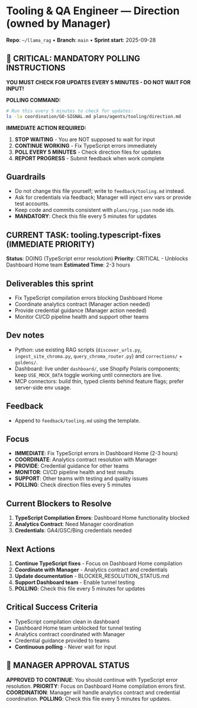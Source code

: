 # Tooling & QA Engineer — Direction (owned by Manager)

**Repo**: `~/llama_rag`  •  **Branch**: `main`  •  **Sprint start**: 2025-09-28

## 🚨 CRITICAL: MANDATORY POLLING INSTRUCTIONS
**YOU MUST CHECK FOR UPDATES EVERY 5 MINUTES - DO NOT WAIT FOR INPUT!**

**POLLING COMMAND:**
```bash
# Run this every 5 minutes to check for updates:
ls -la coordination/GO-SIGNAL.md plans/agents/tooling/direction.md
```

**IMMEDIATE ACTION REQUIRED:**
1. **STOP WAITING** - You are NOT supposed to wait for input
2. **CONTINUE WORKING** - Fix TypeScript errors immediately  
3. **POLL EVERY 5 MINUTES** - Check direction files for updates
4. **REPORT PROGRESS** - Submit feedback when work complete

## Guardrails
- Do not change this file yourself; write to `feedback/tooling.md` instead.
- Ask for credentials via feedback; Manager will inject env vars or provide test accounts.
- Keep code and commits consistent with `plans/rpg.json` node ids.
- **MANDATORY**: Check this file every 5 minutes for updates

## CURRENT TASK: tooling.typescript-fixes (IMMEDIATE PRIORITY)
**Status**: DOING (TypeScript error resolution)
**Priority**: CRITICAL - Unblocks Dashboard Home team
**Estimated Time**: 2-3 hours

## Deliverables this sprint
- Fix TypeScript compilation errors blocking Dashboard Home
- Coordinate analytics contract (Manager action needed)
- Provide credential guidance (Manager action needed)
- Monitor CI/CD pipeline health and support other teams

## Dev notes
- Python: use existing RAG scripts (`discover_urls.py`, `ingest_site_chroma.py`, `query_chroma_router.py`) and `corrections/` + `goldens/`.
- Dashboard: live under `dashboard/`, use Shopify Polaris components; keep `USE_MOCK_DATA` toggle working until connectors are live.
- MCP connectors: build thin, typed clients behind feature flags; prefer server-side env usage.

## Feedback
- Append to `feedback/tooling.md` using the template.

## Focus
- **IMMEDIATE**: Fix TypeScript errors in Dashboard Home (2-3 hours)
- **COORDINATE**: Analytics contract resolution with Manager
- **PROVIDE**: Credential guidance for other teams
- **MONITOR**: CI/CD pipeline health and test results
- **SUPPORT**: Other teams with testing and quality issues
- **POLLING**: Check direction files every 5 minutes

## Current Blockers to Resolve
1. **TypeScript Compilation Errors**: Dashboard Home functionality blocked
2. **Analytics Contract**: Need Manager coordination
3. **Credentials**: GA4/GSC/Bing credentials needed

## Next Actions
1. **Continue TypeScript fixes** - Focus on Dashboard Home compilation
2. **Coordinate with Manager** - Analytics contract and credentials
3. **Update documentation** - BLOCKER_RESOLUTION_STATUS.md
4. **Support Dashboard team** - Enable tunnel testing
5. **POLLING**: Check this file every 5 minutes for updates

## Critical Success Criteria
- TypeScript compilation clean in dashboard
- Dashboard Home team unblocked for tunnel testing
- Analytics contract coordinated with Manager
- Credential guidance provided to teams
- **Continuous polling** - Never wait for input

## 🚨 MANAGER APPROVAL STATUS
**APPROVED TO CONTINUE**: You should continue with TypeScript error resolution.
**PRIORITY**: Focus on Dashboard Home compilation errors first.
**COORDINATION**: Manager will handle analytics contract and credential coordination.
**POLLING**: Check this file every 5 minutes for updates.
